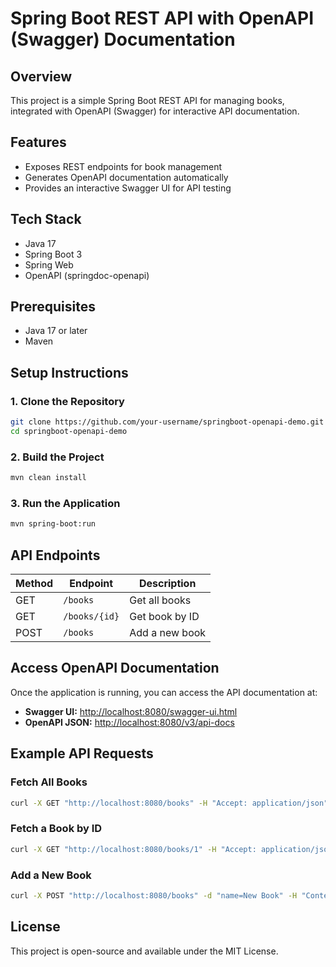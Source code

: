 # Spring Boot REST API with OpenAPI (Swagger) Documentation

## Overview
This project is a simple Spring Boot REST API for managing books, integrated with OpenAPI (Swagger) for interactive API documentation.

## Features
- Exposes REST endpoints for book management
- Generates OpenAPI documentation automatically
- Provides an interactive Swagger UI for API testing

## Tech Stack
- Java 17
- Spring Boot 3
- Spring Web
- OpenAPI (springdoc-openapi)

## Prerequisites
- Java 17 or later
- Maven

## Setup Instructions

### 1. Clone the Repository
```sh
git clone https://github.com/your-username/springboot-openapi-demo.git
cd springboot-openapi-demo
```

### 2. Build the Project
```sh
mvn clean install
```

### 3. Run the Application
```sh
mvn spring-boot:run
```

## API Endpoints
| Method | Endpoint       | Description |
|--------|--------------|-------------|
| GET    | `/books`      | Get all books |
| GET    | `/books/{id}` | Get book by ID |
| POST   | `/books`      | Add a new book |

## Access OpenAPI Documentation
Once the application is running, you can access the API documentation at:

- **Swagger UI:** [http://localhost:8080/swagger-ui.html](http://localhost:8080/swagger-ui.html)
- **OpenAPI JSON:** [http://localhost:8080/v3/api-docs](http://localhost:8080/v3/api-docs)

## Example API Requests

### Fetch All Books
```sh
curl -X GET "http://localhost:8080/books" -H "Accept: application/json"
```

### Fetch a Book by ID
```sh
curl -X GET "http://localhost:8080/books/1" -H "Accept: application/json"
```

### Add a New Book
```sh
curl -X POST "http://localhost:8080/books" -d "name=New Book" -H "Content-Type: application/x-www-form-urlencoded"
```

## License
This project is open-source and available under the MIT License.


